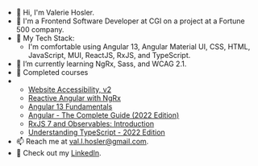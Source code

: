 - 👋 Hi, I'm Valerie Hosler.
- :school: I'm a Frontend Software Developer at CGI on a project at a Fortune 500 company.
- :toolbox: My Tech Stack:
  - I'm comfortable using Angular 13, Angular Material UI, CSS, HTML, JavaScript, MUI, ReactJS, RxJS, and TypeScript. 
- 🌱 I’m currently learning NgRx, Sass, and WCAG 2.1.
- :school: Completed courses
- * [Website Accessibility, v2](https://frontendmasters.com/courses/accessibility-v2/)
  * [Reactive Angular with NgRx](https://frontendmasters.com/courses/angular-reactive/)
  * [Angular 13 Fundamentals](https://frontendmasters.com/courses/angular-13/)
  * [Angular - The Complete Guide (2022 Edition)](https://www.udemy.com/course/the-complete-guide-to-angular-2/)
  * [RxJS 7 and Observables: Introduction](https://www.udemy.com/course/rxjs-and-observables/)
  * [Understanding TypeScript - 2022 Edition](https://www.udemy.com/course/understanding-typescript/)
- 📫 Reach me at val.l.hosler@gmail.com.
- :briefcase: Check out my [LinkedIn](https://linkedin.com/in/valhos/).
